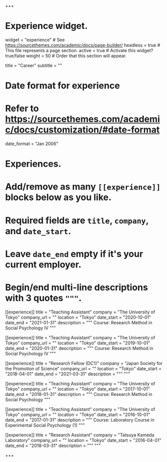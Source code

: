 +++
# Experience widget.
widget = "experience"  # See https://sourcethemes.com/academic/docs/page-builder/
headless = true  # This file represents a page section.
active = true  # Activate this widget? true/false
weight = 50  # Order that this section will appear.

title = "Career"
subtitle = ""

# Date format for experience
#   Refer to https://sourcethemes.com/academic/docs/customization/#date-format
date_format = "Jan 2006"

# Experiences.
#   Add/remove as many `[[experience]]` blocks below as you like.
#   Required fields are `title`, `company`, and `date_start`.
#   Leave `date_end` empty if it's your current employer.
#   Begin/end multi-line descriptions with 3 quotes `"""`.
[[experience]]
  title = "Teaching Assistant"
  company = "The University of Tokyo"
  company_url = ""
  location = "Tokyo"
  date_start = "2020-10-01"
  date_end = "2021-01-31"
  description = """
  Course: Research Method in Social Psychology IV
  """

[[experience]]
  title = "Teaching Assistant"
  company = "The University of Tokyo"
  company_url = ""
  location = "Tokyo"
  date_start = "2019-10-01"
  date_end = "2020-01-31"
  description = """
  Course: Research Method in Social Psychology IV
  """

[[experience]]
  title = "Research Fellow (DC1)"
  company = "Japan Society for the Promotion of Science"
  company_url = ""
  location = "Tokyo"
  date_start = "2018-04-01"
  date_end = "2021-03-31"
  description = """
  """

[[experience]]
  title = "Teaching Assistant"
  company = "The University of Tokyo"
  company_url = ""
  location = "Tokyo"
  date_start = "2017-10-01"
  date_end = "2018-01-31"
  description = """
  Course: Research Method in Social Psychology
  """

[[experience]]
  title = "Teaching Assistant"
  company = "The University of Tokyo"
  company_url = ""
  location = "Tokyo"
  date_start = "2016-10-01"
  date_end = "2017-01-31"
  description = """
  Course: Laboratory Course in Experimental Social Psychology (1)
  """

[[experience]]
  title = "Research Assistant"
  company = "Tatsuya Kameda Laboratory"
  company_url = ""
  location = "Tokyo"
  date_start = "2016-04-01"
  date_end = "2018-03-31"
  description = """
  """

+++
